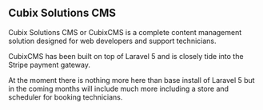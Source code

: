 ## Cubix Solutions CMS

Cubix Solutions CMS or CubixCMS is a complete content management solution designed for web developers and support technicians.

CubixCMS has been built on top of Laravel 5 and is closely tide into the Stripe payment gateway.

At the moment there is nothing more here than base install of Laravel 5 but in the coming months will include much more
including a store and scheduler for booking technicians.
